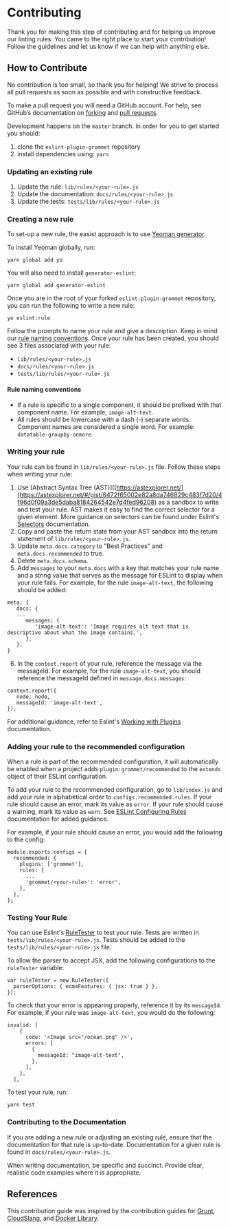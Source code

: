 # Contributing

Thank you for making this step of contributing and for helping us improve our linting rules. You came to the right place to start your contribution! Follow the guidelines and let us know if we can help with anything else.

## How to Contribute

No contribution is too small, so thank you for helping! We strive to process all pull requests as soon as possible and
with constructive feedback.

To make a pull request you will need a GitHub account. For help, see GitHub’s documentation on [forking] and [pull requests].

Development happens on the `master` branch. In order for you to get
started you should:

1. clone the `eslint-plugin-grommet` repository
1. install dependencies using: `yarn`

### Updating an existing rule

1. Update the rule: `lib/rules/<your-rule>.js`
1. Update the documentation: `docs/rules/<your-rule>.js`
1. Update the tests: `tests/lib/rules/<your-rule>.js`

### Creating a new rule

To set-up a new rule, the easist approach is to use [Yeoman generator](https://www.npmjs.com/package/generator-eslint).

To install Yeoman globally, run:

```
yarn global add yo
```

You will also need to install `generator-eslint`:

```
yarn global add generator-eslint
```

Once you are in the root of your forked `eslint-plugin-grommet` repository, you can run the following to write a new rule:

```
yo eslint:rule
```

Follow the prompts to name your rule and give a description. Keep in mind our [rule naming conventions](#rule-naming-conventions). Once your rule has been created, you should see 3 files associated with your rule:

- `lib/rules/<your-rule>.js`
- `docs/rules/<your-rule>.js`
- `tests/lib/rules/<your-rule>.js`

#### Rule naming conventions

- If a rule is specific to a single component, it should be prefixed with that component name. For example, `image-alt-text`.
- All rules should be lowercase with a dash (-) separate words. Component names are considered a single word. For example: `datatable-groupby-onmore`.

### Writing your rule

Your rule can be found in `lib/rules/<your-rule>.js` file. Follow these steps when writing your rule:

1. Use [Abstract Syntax Tree (AST)]([https://astexplorer.net/](https://astexplorer.net/#/gist/8472f65002e82a8da746829c483f7d20/4f96d0f09a3de5daba8184264542e7d4fed96208) as a sandbox to write and test your rule. AST makes it easy to find the correct selector for a given element. More guidance on selectors can be found under Eslint's [Selectors](https://eslint.org/docs/developer-guide/selectors) documentation.
2. Copy and paste the return state from your AST sandbox into the return statement of `lib/rules/<your-rule>.js`.
3. Update `meta.docs.category` to "Best Practices" and `meta.docs.recommended` to true.
4. Delete `meta.docs.schema`.
5. Add `messages` to your `meta.docs` with a key that matches your rule name and a string value that serves as the message for ESLint to display when your rule fails. For example, for the rule `image-alt-text`, the following should be added:
```
meta: {
   docs: {
   ...
      messages: {
         'image-alt-text': 'Image requires alt text that is descriptive about what the image contains.',
      },
   },
}
```
6. In the `context.report` of your rule, reference the message via the messageId. For example, for the rule `image-alt-text`, you should reference the messageId defined in `message.docs.messages`:
```
context.report({
   node: node,
   messageId: 'image-alt-text',
});
```

For additional guidance, refer to Eslint's [Working with Plugins](https://eslint.org/docs/developer-guide/working-with-plugins) documentation.

### Adding your rule to the recommended configuration

When a rule is part of the recommended configuration, it will automatically be enabled when a project adds `plugin:grommet/recommended` to the `extends` object of their ESLint configuration.

To add your rule to the recommended configuration, go to `lib/index.js` and add your rule in alphabetical order to `configs.recommended.rules`. If your rule should cause an error, mark its value as `error`. If your rule should cause a warning, mark its value as `warn`. See [ESLint Configuring Rules](https://eslint.org/docs/user-guide/configuring/rules#configuring-rules) documentation for added guidance.

For example, if your rule should cause an error, you would add the following to the config:

```
module.exports.configs = {
  recommended: {
    plugins: ['grommet'],
    rules: {
      ...
      'grommet/<your-rule>': 'error',
    },
  },
};
```

### Testing Your Rule

You can use Eslint's [RuleTester](https://eslint.org/docs/developer-guide/nodejs-api#ruletester) to test your rule. Tests are written in `tests/lib/rules/<your-rule>.js`. Tests should be added to the `tests/lib/rules/<your-rule>.js` file.
  
To allow the parser to accept JSX, add the following configurations to the `ruleTester` variable:

```
var ruleTester = new RuleTester({
  parserOptions: { ecmaFeatures: { jsx: true } },
});
```
  
To check that your error is appearing properly, reference it by its `messageId`. For example, if your rule was `image-alt-text`, you would do the following:

```
invalid: [
    {
      code: '<Image src="/ocean.png" />',
      errors: [
        {
          messageId: "image-alt-text",
        },
      ],
    },
  ],
 ```

To test your rule, run:

```
yarn test
```

### Contributing to the Documentation

If you are adding a new rule or adjusting an existing rule, ensure that the documentation for that rule is up-to-date. Documentation for a given rule is found in `docs/rules/<your-rule>.js`.

When writing documentation, be specific and succinct. Provide clear, realistic code examples where it is appropriate.

## References

This contribution guide was inspired by the contribution guides for [Grunt],
[CloudSlang], and [Docker Library].

[cloudslang]: http://www.cloudslang.io/#/docs#contributing-code
[docker library]: https://github.com/docker-library/docs/tree/master/node
[forking]: https://help.github.com/en/articles/fork-a-repo
[grunt]: http://gruntjs.com/contributing
[pull requests]: https://help.github.com/en/articles/creating-a-pull-request-from-a-fork
